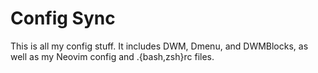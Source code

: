 # Config Sync
This is all my config stuff. It includes DWM, Dmenu, and DWMBlocks, as well as my Neovim config and .{bash,zsh}rc files.
